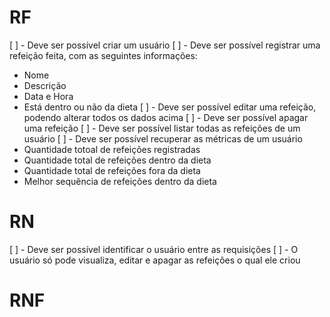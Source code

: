 # RF
[ ] - Deve ser possível criar um usuário
[ ] - Deve ser possível registrar uma refeição feita, com as seguintes informações:
  - Nome
  - Descrição
  - Data e Hora
  - Está dentro ou não da dieta
[ ] - Deve ser possível editar uma refeição, podendo alterar todos os dados acima
[ ] - Deve ser possível apagar uma refeição
[ ] - Deve ser possível listar todas as refeições de um usuário
[ ] - Deve ser possível recuperar as métricas de um usuário
  - Quantidade totoal de refeições registradas
  - Quantidade total de refeições dentro da dieta
  - Quantidade total de refeições fora da dieta
  - Melhor sequência de refeições dentro da dieta


# RN
[ ] - Deve ser possível identificar o usuário entre as requisições
[ ] - O usuário só pode visualiza, editar e apagar as refeições o qual ele criou


# RNF
